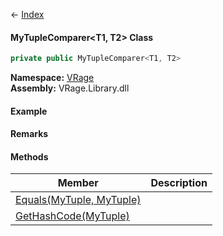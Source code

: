 ← [Index](Api-Index)

#### MyTupleComparer&lt;T1, T2&gt; Class

```csharp
private public MyTupleComparer<T1, T2>
```

**Namespace:** [VRage](VRage)  
**Assembly:** VRage.Library.dll

#### Example

#### Remarks

#### Methods

|Member|Description|
|---|---|
|[Equals(MyTuple, MyTuple)](VRage.MyTupleComparer`2.Equals)||
|[GetHashCode(MyTuple)](VRage.MyTupleComparer`2.GetHashCode)||

